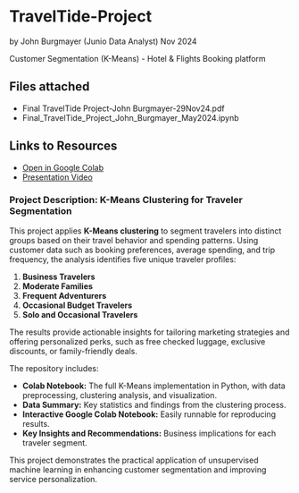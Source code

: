 # TravelTide-Project 
by John Burgmayer (Junio Data Analyst)
Nov 2024

Customer Segmentation (K-Means) - Hotel &amp; Flights Booking platform 

## Files attached
- Final TravelTide Project-John Burgmayer-29Nov24.pdf
- Final_TravelTide_Project_John_Burgmayer_May2024.ipynb

## Links to Resources
- [Open in Google Colab](https://colab.research.google.com/drive/1uCjS1fcmxf15ExYl0OOj-91fEJ2h0ICg?usp=sharing)
- [Presentation Video](https://mega.nz/file/IToyBBZS#HjhJYov15hZcn1_4tc_8DgSgOwtNTx5bptt4tur81ac)

### Project Description: K-Means Clustering for Traveler Segmentation

This project applies **K-Means clustering** to segment travelers into distinct groups based on their travel behavior and spending patterns. Using customer data such as booking preferences, average spending, and trip frequency, the analysis identifies five unique traveler profiles: 

1. **Business Travelers**  
2. **Moderate Families**  
3. **Frequent Adventurers**  
4. **Occasional Budget Travelers**  
5. **Solo and Occasional Travelers**  

The results provide actionable insights for tailoring marketing strategies and offering personalized perks, such as free checked luggage, exclusive discounts, or family-friendly deals.

The repository includes:

- **Colab Notebook:** The full K-Means implementation in Python, with data preprocessing, clustering analysis, and visualization.
- **Data Summary:** Key statistics and findings from the clustering process.
- **Interactive Google Colab Notebook:** Easily runnable for reproducing results.
- **Key Insights and Recommendations:** Business implications for each traveler segment.

This project demonstrates the practical application of unsupervised machine learning in enhancing customer segmentation and improving service personalization.
